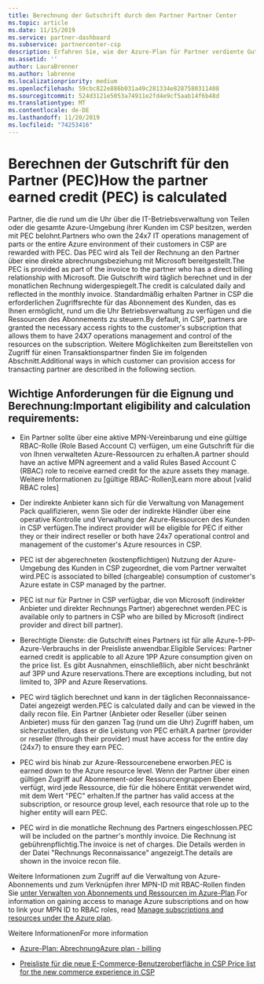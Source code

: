 ```yaml
---
title: Berechnung der Gutschrift durch den Partner Partner Center
ms.topic: article
ms.date: 11/15/2019
ms.service: partner-dashboard
ms.subservice: partnercenter-csp
description: Erfahren Sie, wie der Azure-Plan für Partner verdiente Gutschriften ("Partner verdiente Guthaben") berechnet wird. Dies schließt die Berechtigungsanforderungen für Partner und indirekte Anbieter ein.
ms.assetid: ''
author: LauraBrenner
ms.author: labrenne
ms.localizationpriority: medium
ms.openlocfilehash: 59cbc822e886b031a49c281334e8287580311408
ms.sourcegitcommit: 524d3121e5053a74911e2fd4e9cf5aab14f6b48d
ms.translationtype: MT
ms.contentlocale: de-DE
ms.lasthandoff: 11/20/2019
ms.locfileid: "74253416"
---
```

# <a name="how-the-partner-earned-credit-pec-is-calculated"></a><span data-ttu-id="8f798-104">Berechnen der Gutschrift für den Partner (PEC)</span><span class="sxs-lookup"><span data-stu-id="8f798-104">How the partner earned credit (PEC) is calculated</span></span>


<span data-ttu-id="8f798-105">Partner, die die rund um die Uhr über die IT-Betriebsverwaltung von Teilen oder die gesamte Azure-Umgebung ihrer Kunden im CSP besitzen, werden mit PEC belohnt.</span><span class="sxs-lookup"><span data-stu-id="8f798-105">Partners who own the 24x7 IT operations management of parts or the entire Azure environment of their customers in CSP are rewarded with PEC.</span></span> <span data-ttu-id="8f798-106">Das PEC wird als Teil der Rechnung an den Partner über eine direkte abrechnungsbeziehung mit Microsoft bereitgestellt.</span><span class="sxs-lookup"><span data-stu-id="8f798-106">The PEC is provided as part of the invoice to the partner who has a direct billing relationship with Microsoft.</span></span> <span data-ttu-id="8f798-107">Die Gutschrift wird täglich berechnet und in der monatlichen Rechnung widergespiegelt.</span><span class="sxs-lookup"><span data-stu-id="8f798-107">The credit is calculated daily and reflected in the monthly invoice.</span></span> <span data-ttu-id="8f798-108">Standardmäßig erhalten Partner in CSP die erforderlichen Zugriffsrechte für das Abonnement des Kunden, das es Ihnen ermöglicht, rund um die Uhr Betriebsverwaltung zu verfügen und die Ressourcen des Abonnements zu steuern.</span><span class="sxs-lookup"><span data-stu-id="8f798-108">By default, in CSP, partners are granted the necessary access rights to the customer's subscription that allows them to have 24X7 operations management and control of the resources on the subscription.</span></span> <span data-ttu-id="8f798-109">Weitere Möglichkeiten zum Bereitstellen von Zugriff für einen Transaktionspartner finden Sie im folgenden Abschnitt.</span><span class="sxs-lookup"><span data-stu-id="8f798-109">Additional ways in which customer can provision access for transacting partner are described in the following section.</span></span>   


## <a name="important-eligibility-and-calculation-requirements"></a><span data-ttu-id="8f798-110">Wichtige Anforderungen für die Eignung und Berechnung:</span><span class="sxs-lookup"><span data-stu-id="8f798-110">Important eligibility and calculation requirements:</span></span>

- <span data-ttu-id="8f798-111">Ein Partner sollte über eine aktive MPN-Vereinbarung und eine gültige RBAC-Rolle (Role Based Account C) verfügen, um eine Gutschrift für die von Ihnen verwalteten Azure-Ressourcen zu erhalten.</span><span class="sxs-lookup"><span data-stu-id="8f798-111">A partner should have an active MPN agreement and a valid Rules Based Account C (RBAC) role to receive earned credit for the azure assets they manage.</span></span> <span data-ttu-id="8f798-112">Weitere Informationen zu [gültige RBAC-Rollen]</span><span class="sxs-lookup"><span data-stu-id="8f798-112">Learn more about [valid RBAC roles]</span></span>

- <span data-ttu-id="8f798-113">Der indirekte Anbieter kann sich für die Verwaltung von Management Pack qualifizieren, wenn Sie oder der indirekte Händler über eine operative Kontrolle und Verwaltung der Azure-Ressourcen des Kunden in CSP verfügen.</span><span class="sxs-lookup"><span data-stu-id="8f798-113">The indirect provider will be eligible for PEC if either they or their indirect reseller or both have 24x7 operational control and management of the customer's Azure resources in CSP.</span></span>

- <span data-ttu-id="8f798-114">PEC ist der abgerechneten (kostenpflichtigen) Nutzung der Azure-Umgebung des Kunden in CSP zugeordnet, die vom Partner verwaltet wird.</span><span class="sxs-lookup"><span data-stu-id="8f798-114">PEC is associated to billed (chargeable) consumption of customer's Azure estate in CSP managed by the partner.</span></span> 

- <span data-ttu-id="8f798-115">PEC ist nur für Partner in CSP verfügbar, die von Microsoft (indirekter Anbieter und direkter Rechnungs Partner) abgerechnet werden.</span><span class="sxs-lookup"><span data-stu-id="8f798-115">PEC is available only to partners in CSP who are billed by Microsoft (indirect provider and direct bill partner).</span></span>

- <span data-ttu-id="8f798-116">Berechtigte Dienste: die Gutschrift eines Partners ist für alle Azure-1-PP-Azure-Verbrauchs in der Preisliste anwendbar.</span><span class="sxs-lookup"><span data-stu-id="8f798-116">Eligible Services: Partner earned credit is applicable to all Azure 1PP Azure consumption given on the price list.</span></span> <span data-ttu-id="8f798-117">Es gibt Ausnahmen, einschließlich, aber nicht beschränkt auf 3PP und Azure reservations.</span><span class="sxs-lookup"><span data-stu-id="8f798-117">There are exceptions including, but not limited to, 3PP and Azure Reservations.</span></span>

- <span data-ttu-id="8f798-118">PEC wird täglich berechnet und kann in der täglichen Reconnaissance-Datei angezeigt werden.</span><span class="sxs-lookup"><span data-stu-id="8f798-118">PEC is calculated daily and can be viewed in the daily recon file.</span></span> <span data-ttu-id="8f798-119">Ein Partner (Anbieter oder Reseller (über seinen Anbieter) muss für den ganzen Tag (rund um die Uhr) Zugriff haben, um sicherzustellen, dass er die Leistung von PEC erhält.</span><span class="sxs-lookup"><span data-stu-id="8f798-119">A partner (provider or reseller (through their provider) must have access for the entire day (24x7) to ensure they earn PEC.</span></span>

- <span data-ttu-id="8f798-120">PEC wird bis hinab zur Azure-Ressourcenebene erworben.</span><span class="sxs-lookup"><span data-stu-id="8f798-120">PEC is earned down to the Azure resource level.</span></span> <span data-ttu-id="8f798-121">Wenn der Partner über einen gültigen Zugriff auf Abonnement-oder Ressourcengruppen Ebene verfügt, wird jede Ressource, die für die höhere Entität verwendet wird, mit dem Wert "PEC" erhalten.</span><span class="sxs-lookup"><span data-stu-id="8f798-121">If the partner has valid access at the subscription, or resource group level, each resource that role up to the higher entity will earn PEC.</span></span> 

- <span data-ttu-id="8f798-122">PEC wird in die monatliche Rechnung des Partners eingeschlossen.</span><span class="sxs-lookup"><span data-stu-id="8f798-122">PEC will be included on the partner's monthly invoice.</span></span> <span data-ttu-id="8f798-123">Die Rechnung ist gebührenpflichtig.</span><span class="sxs-lookup"><span data-stu-id="8f798-123">The invoice is net of charges.</span></span> <span data-ttu-id="8f798-124">Die Details werden in der Datei "Rechnungs Reconnaissance" angezeigt.</span><span class="sxs-lookup"><span data-stu-id="8f798-124">The details are shown in the invoice recon file.</span></span>

<span data-ttu-id="8f798-125">Weitere Informationen zum Zugriff auf die Verwaltung von Azure-Abonnements und zum Verknüpfen ihrer MPN-ID mit RBAC-Rollen finden Sie [unter Verwalten von Abonnements und Ressourcen im Azure-Plan](azure-plan-manage.md).</span><span class="sxs-lookup"><span data-stu-id="8f798-125">For information on gaining access to manage Azure subscriptions and on how to link your MPN ID to RBAC roles, read [Manage subscriptions and resources under the Azure plan](azure-plan-manage.md).</span></span>

<span data-ttu-id="8f798-126">Weitere Informationen</span><span class="sxs-lookup"><span data-stu-id="8f798-126">For more information</span></span>

- [<span data-ttu-id="8f798-127">Azure-Plan: Abrechnung</span><span class="sxs-lookup"><span data-stu-id="8f798-127">Azure plan - billing</span></span>](azure-plan-billing.md)

- [<span data-ttu-id="8f798-128">Preisliste für die neue E-Commerce-Benutzeroberfläche in CSP </span><span class="sxs-lookup"><span data-stu-id="8f798-128">Price list for the new commerce experience in CSP </span></span>](azure-plan-price-list.md)